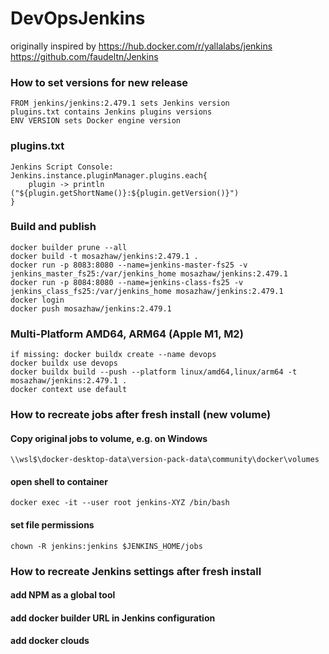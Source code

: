 # DevOpsJenkins

originally inspired by 
https://hub.docker.com/r/yallalabs/jenkins
https://github.com/faudeltn/Jenkins

### How to set versions for new release

    FROM jenkins/jenkins:2.479.1 sets Jenkins version
    plugins.txt contains Jenkins plugins versions
    ENV VERSION sets Docker engine version
    
### plugins.txt
    Jenkins Script Console:
    Jenkins.instance.pluginManager.plugins.each{
	    plugin -> println ("${plugin.getShortName()}:${plugin.getVersion()}")
    }

### Build and publish

    docker builder prune --all
    docker build -t mosazhaw/jenkins:2.479.1 .
    docker run -p 8083:8080 --name=jenkins-master-fs25 -v jenkins_master_fs25:/var/jenkins_home mosazhaw/jenkins:2.479.1
    docker run -p 8084:8080 --name=jenkins-class-fs25 -v jenkins_class_fs25:/var/jenkins_home mosazhaw/jenkins:2.479.1
    docker login
    docker push mosazhaw/jenkins:2.479.1

### Multi-Platform AMD64, ARM64 (Apple M1, M2)
    if missing: docker buildx create --name devops
    docker buildx use devops  
    docker buildx build --push --platform linux/amd64,linux/arm64 -t mosazhaw/jenkins:2.479.1 .
    docker context use default

### How to recreate jobs after fresh install (new volume)
#### Copy original jobs to volume, e.g. on Windows 

    \\wsl$\docker-desktop-data\version-pack-data\community\docker\volumes

#### open shell to container 

    docker exec -it --user root jenkins-XYZ /bin/bash

#### set file permissions

    chown -R jenkins:jenkins $JENKINS_HOME/jobs

### How to recreate Jenkins settings after fresh install
#### add NPM as a global tool
#### add docker builder URL in Jenkins configuration
#### add docker clouds

